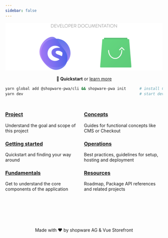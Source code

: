 ```yaml
---
sidebar: false
---
```


![showpare-vsf-banner](./landing/assets/shopware_vsf_banner.png)

<center>

**🚀 Quickstart** or [learn more](/landing/getting-started/)

</center>

```bash
yarn global add @shopware-pwa/cli && shopware-pwa init 		# install CLI & initialize project
yarn dev 													# start dev server
```

<div class="flex-container">

<div class="md-50">	

### [Project](/landing/project/)
Understand the goal and scope of this project

### [Getting started](/landing/getting-started/)
Quickstart and finding your way around

### [Fundamentals](/landing/fundamentals/) <Badge text="coming soon"/>
Get to understand the core components of the application 

</div>

<div class="md-50">
	
### [Concepts](/landing/concepts/)
Guides for functional concepts like CMS or Checkout

### [Operations](/landing/operations) <Badge text="new" type="info"/>
Best practices, guidelines for setup, hosting and deployment

### [Resources](/landing/resources/)
Roadmap, Package API references and related projects

</div>

</div>

<center style="margin-top: 100px;">

Made with ❤️ by shopware AG & Vue Storefront

</center>

<style>
.flex-container {
	display: block;
	margin-top: 25px;
}

@media screen and (min-width: 720px) {
	.flex-container {
		display: flex;
	}

	.md-50 {
		width: 50%;
	}
}
</style>